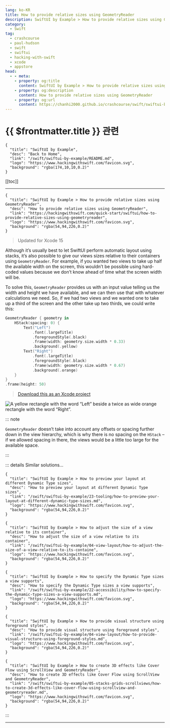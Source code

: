 ```yaml
---
lang: ko-KR
title: How to provide relative sizes using GeometryReader
description: SwiftUI by Example > How to provide relative sizes using GeometryReader
category:
  - Swift
tag: 
  - crashcourse
  - paul-hudson
  - swift
  - swiftui
  - hacking-with-swift
  - xcode
  - appstore
head:
  - - meta:
    - property: og:title
      content: SwiftUI by Example > How to provide relative sizes using GeometryReader
    - property: og:description
      content: How to provide relative sizes using GeometryReader
    - property: og:url
      content: https://chanhi2000.github.io/crashcourse/swift/swiftui-by-example/04-view-layout/how-to-provide-relative-sizes-using-geometryreader.html
---
```


# {{ $frontmatter.title }} 관련

```component VPCard
{
  "title": "SwiftUI by Example",
  "desc": "Back to Home",
  "link": "/swift/swiftui-by-example/README.md",
  "logo": "https://www.hackingwithswift.com/favicon.svg",
  "background": "rgba(174,10,10,0.2)"
}
```

[[toc]]

---

```component VPCard
{
  "title": "SwiftUI by Example > How to provide relative sizes using GeometryReader",
  "desc": "How to provide relative sizes using GeometryReader",
  "link": "https://hackingwithswift.com/quick-start/swiftui/how-to-provide-relative-sizes-using-geometryreader",
  "logo": "https://www.hackingwithswift.com/favicon.svg",
  "background": "rgba(54,94,226,0.2)"
}
```

> Updated for Xcode 15

Although it’s usually best to let SwiftUI perform automatic layout using stacks, it’s also possible to give our views sizes relative to their containers using `GeometryReader`. For example, if you wanted two views to take up half the available width on the screen, this wouldn’t be possible using hard-coded values because we don’t know ahead of time what the screen width will be.

To solve this, `GeometryReader` provides us with an input value telling us the width and height we have available, and we can then use that with whatever calculations we need. So, if we had two views and we wanted one to take up a third of the screen and the other take up two thirds, we could write this:

```swift
GeometryReader { geometry in
    HStack(spacing: 0) {
        Text("Left")
            .font(.largeTitle)
            .foregroundStyle(.black)
            .frame(width: geometry.size.width * 0.33)
            .background(.yellow)
        Text("Right")
            .font(.largeTitle)
            .foregroundStyle(.black)
            .frame(width: geometry.size.width * 0.67)
            .background(.orange)
    }
}
.frame(height: 50)
```

> [<FontIcon icon="fas fa-file-zipper"/>Download this as an Xcode project](https://www.hackingwithswift.com/files/projects/swiftui/how-to-provide-relative-sizes-using-geometryreader-1.zip)

![A yellow rectangle with the word “Left” beside a twice as wide orange rectangle with the word “Right”.](https://www.hackingwithswift.com/img/books/quick-start/swiftui/how-to-provide-relative-sizes-using-geometryreader-1~dark.png)

::: note

`GeometryReader` doesn’t take into account any offsets or spacing further down in the view hierarchy, which is why there is no spacing on the `HStack` – if we allowed spacing in there, the views would be a little too large for the available space.

:::

::: details Similar solutions…

```component VPCard
{
  "title": "SwiftUI by Example > How to preview your layout at different Dynamic Type sizes",
  "desc": "How to preview your layout at different Dynamic Type sizes",
  "link": "/swift/swiftui-by-example/23-tooling/how-to-preview-your-layout-at-different-dynamic-type-sizes.md",
  "logo": "https://www.hackingwithswift.com/favicon.svg",
  "background": "rgba(54,94,226,0.2)"
}
```

```component VPCard
{
  "title": "SwiftUI by Example > How to adjust the size of a view relative to its container",
  "desc": "How to adjust the size of a view relative to its container",
  "link": "/swift/swiftui-by-example/04-view-layout/how-to-adjust-the-size-of-a-view-relative-to-its-containe",
  "logo": "https://www.hackingwithswift.com/favicon.svg",
  "background": "rgba(54,94,226,0.2)"
}
```

```component VPCard
{ 
  "title": "SwiftUI by Example > How to specify the Dynamic Type sizes a view supports",
  "desc": "How to specify the Dynamic Type sizes a view supports",
  "link": "/swift/swiftui-by-example/22-accessibility/how-to-specify-the-dynamic-type-sizes-a-view-supports.md",
  "logo": "https://www.hackingwithswift.com/favicon.svg",
  "background": "rgba(54,94,226,0.2)"
}
```

```component VPCard
{
  "title": "SwiftUI by Example > How to provide visual structure using foreground styles",
  "desc": "How to provide visual structure using foreground styles",
  "link": "/swift/swiftui-by-example/04-view-layout/how-to-provide-visual-structure-using-foreground-styles.md",
  "logo": "https://www.hackingwithswift.com/favicon.svg",
  "background": "rgba(54,94,226,0.2)"
}
```

```component VPCard
{
  "title": "SwiftUI by Example > How to create 3D effects like Cover Flow using ScrollView and GeometryReader",
  "desc": "How to create 3D effects like Cover Flow using ScrollView and GeometryReader",
  "link": "/swift/swiftui-by-example/05-stacks-grids-scrollviews/how-to-create-3d-effects-like-cover-flow-using-scrollview-and-geometryreader.md",
  "logo": "https://www.hackingwithswift.com/favicon.svg",
  "background": "rgba(54,94,226,0.2)"
}
```

:::

---

<TagLinks />